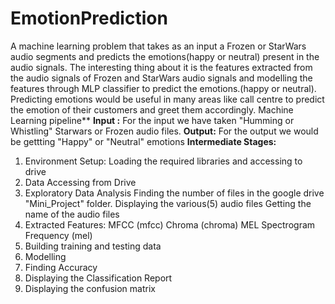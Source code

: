 # EmotionPrediction
A machine learning problem that takes as an input a Frozen or StarWars audio segments and predicts the emotions(happy or neutral) present in the audio signals.
The interesting  thing about it is the features extracted from the audio signals of Frozen and StarWars audio signals and modelling the features through MLP classifier to predict the emotions.(happy or neutral).
Predicting emotions would be useful in many areas like call centre to predict the emotion of their customers and greet them accordingly.
Machine Learning pipeline**
**Input :** 
For the input we have taken "Humming or Whistling" Starwars or Frozen audio files.
**Output:** 
For the output we would be gettting "Happy" or "Neutral" emotions
**Intermediate Stages:**
1. Environment Setup: Loading the required libraries and accessing to drive
2. Data Accessing from Drive
3. Exploratory Data Analysis
Finding the number of files in the google drive "Mini_Project" folder.
Displaying the various(5) audio files
Getting the name of the audio files
4. Extracted Features:
MFCC (mfcc)
Chroma (chroma)
MEL Spectrogram Frequency (mel)
5. Building training and testing data
6. Modelling 
7. Finding Accuracy
8. Displaying the Classification Report
9. Displaying the confusion matrix

